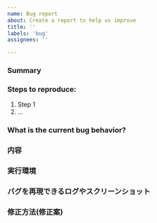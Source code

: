 ```yaml
---
name: Bug report
about: Create a report to help us improve
title: ''
labels: 'bug'
assignees: ''

---
```


### Summary



### Steps to reproduce:

1. Step 1
2. ...

### What is the current bug behavior?



### 内容



### 実行環境


### バグを再現できるログやスクリーンショット



### 修正方法(修正案)




